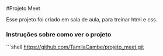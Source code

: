 #Projeto Meet 

Esse projeto foi criado em sala de aula, para treinar html e css.

### Instruções sobre como ver o projeto

´´´shell
https://github.com/TamilaCambe/projeto_meet.git